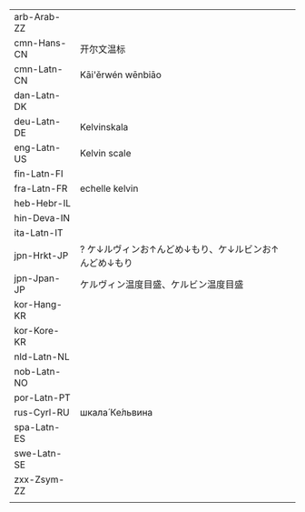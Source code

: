 | | | |
|-|-|-|
| arb-Arab-ZZ |  |  |
| cmn-Hans-CN | 开尔文温标 |  |
| cmn-Latn-CN | Kāi'ěrwén wēnbiāo |  |
| dan-Latn-DK |  |  |
| deu-Latn-DE | Kelvinskala |  |
| eng-Latn-US | Kelvin scale |  |
| fin-Latn-FI |  |  |
| fra-Latn-FR | echelle kelvin |  |
| heb-Hebr-IL |  |  |
| hin-Deva-IN |  |  |
| ita-Latn-IT |  |  |
| jpn-Hrkt-JP | ? ケ↓ルヴィンお↑んどめ↓もり、ケ↓ルビンお↑んどめ↓もり |  |
| jpn-Jpan-JP | ケルヴィン温度目盛、ケルビン温度目盛 |  |
| kor-Hang-KR |  |  |
| kor-Kore-KR |  |  |
| nld-Latn-NL |  |  |
| nob-Latn-NO |  |  |
| por-Latn-PT |  |  |
| rus-Cyrl-RU | шкала́ Ке́львина |  |
| spa-Latn-ES |  |  |
| swe-Latn-SE |  |  |
| zxx-Zsym-ZZ |  |  |
|  |  |  |

